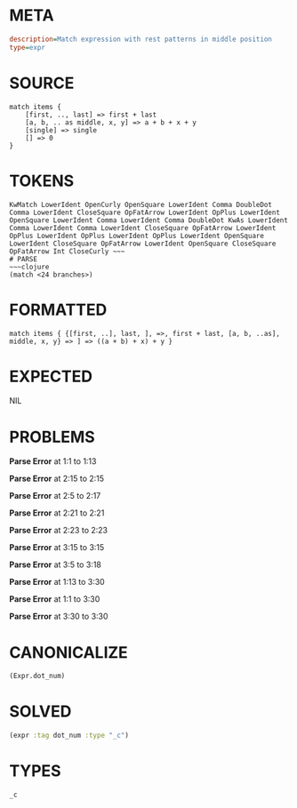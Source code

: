 # META
~~~ini
description=Match expression with rest patterns in middle position
type=expr
~~~
# SOURCE
~~~roc
match items {
    [first, .., last] => first + last
    [a, b, .. as middle, x, y] => a + b + x + y  
    [single] => single
    [] => 0
}
~~~
# TOKENS
~~~text
KwMatch LowerIdent OpenCurly OpenSquare LowerIdent Comma DoubleDot Comma LowerIdent CloseSquare OpFatArrow LowerIdent OpPlus LowerIdent OpenSquare LowerIdent Comma LowerIdent Comma DoubleDot KwAs LowerIdent Comma LowerIdent Comma LowerIdent CloseSquare OpFatArrow LowerIdent OpPlus LowerIdent OpPlus LowerIdent OpPlus LowerIdent OpenSquare LowerIdent CloseSquare OpFatArrow LowerIdent OpenSquare CloseSquare OpFatArrow Int CloseCurly ~~~
# PARSE
~~~clojure
(match <24 branches>)
~~~
# FORMATTED
~~~roc
match items { {[first, ..], last, ], =>, first + last, [a, b, ..as], middle, x, y} => ] => ((a + b) + x) + y }
~~~
# EXPECTED
NIL
# PROBLEMS
**Parse Error**
at 1:1 to 1:13

**Parse Error**
at 2:15 to 2:15

**Parse Error**
at 2:5 to 2:17

**Parse Error**
at 2:21 to 2:21

**Parse Error**
at 2:23 to 2:23

**Parse Error**
at 3:15 to 3:15

**Parse Error**
at 3:5 to 3:18

**Parse Error**
at 1:13 to 3:30

**Parse Error**
at 1:1 to 3:30

**Parse Error**
at 3:30 to 3:30

# CANONICALIZE
~~~clojure
(Expr.dot_num)
~~~
# SOLVED
~~~clojure
(expr :tag dot_num :type "_c")
~~~
# TYPES
~~~roc
_c
~~~
